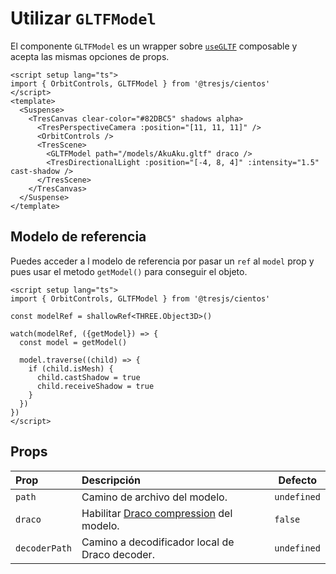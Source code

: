 # Utilizar `GLTFModel`

El componente `GLTFModel` es un wrapper sobre [`useGLTF`](./use-gltf.md) composable y acepta las mismas opciones de props.

```vue{2,10}
<script setup lang="ts">
import { OrbitControls, GLTFModel } from '@tresjs/cientos'
</script>
<template>
  <Suspense>
    <TresCanvas clear-color="#82DBC5" shadows alpha>
      <TresPerspectiveCamera :position="[11, 11, 11]" />
      <OrbitControls />
      <TresScene>
        <GLTFModel path="/models/AkuAku.gltf" draco />
        <TresDirectionalLight :position="[-4, 8, 4]" :intensity="1.5" cast-shadow />
      </TresScene>
    </TresCanvas>
  </Suspense>
</template>
```

## Modelo de referencia

Puedes acceder a l modelo de referencia por pasar un `ref` al `model` prop y pues usar el metodo `getModel()` para conseguir el objeto.

```vue{3,6}
<script setup lang="ts">
import { OrbitControls, GLTFModel } from '@tresjs/cientos'

const modelRef = shallowRef<THREE.Object3D>()

watch(modelRef, ({getModel}) => {
  const model = getModel()

  model.traverse((child) => {
    if (child.isMesh) {
      child.castShadow = true
      child.receiveShadow = true
    }
  })
})
</script>
```

## Props

| Prop          | Descripción                                                                                                           | Defecto     |
| :------------ | :-------------------------------------------------------------------------------------------------------------------- | ----------- |
| `path`        | Camino de archivo del modelo.                                                                                              | `undefined` |
| `draco`       | Habilitar [Draco compression](https://threejs.org/docs/index.html?q=drac#examples/en/loaders/DRACOLoader) del modelo. | `false`     |
| `decoderPath` | Camino a decodificador local de Draco decoder.                                                                                        | `undefined` |

